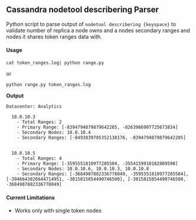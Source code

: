 ## Cassandra nodetool describering Parser

Python script to parse output of `nodetool describering {keyspace}` to validate number of replica a node owns and a nodes secondary ranges and nodes it shares token ranges data with.

#### Usage
```
cat token_ranges.log| python range.py
```
or
```
python range.py token_ranges.log
```


**Output**

```
Datacenter: Analytics

  10.0.10.3
	- Total Ranges: 2
	- Primary Range: [-8394794879879642285, -8263966907725673834]
	- Secondary Nodes: 10.0.10.4
	- Secondary Ranges: [-8493839785352138176, -8394794879879642285]

  
  10.0.10.5
	- Total Ranges: 4
	- Primary Range: [-3595551810977285504, -3554159910182809598]
	- Secondary Nodes: 10.0.10.6, 10.0.10.3, 10.0.10.8
	- Secondary Ranges: [-3684987882336778049, -3595551810977285504], [-3946643826644714951, -3815815854490746500], [-3815815854490746500, -3684987882336778049]

```

#### Current Limitations
- Works only with single token nodes